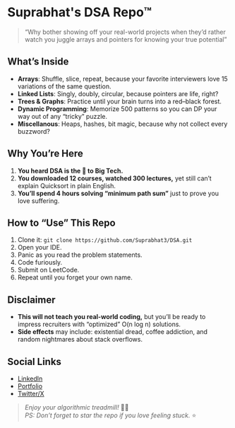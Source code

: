 # Suprabhat's DSA Repo™️

 > “Why bother showing off your real-world projects when they’d rather watch you juggle arrays and pointers for knowing your true potential”

## What’s Inside
- **Arrays**: Shuffle, slice, repeat, because your favorite interviewers love 15 variations of the same question.
- **Linked Lists**: Singly, doubly, circular, because pointers are life, right?
- **Trees & Graphs**: Practice until your brain turns into a red–black forest.
- **Dynamic Programming**: Memorize 500 patterns so you can DP your way out of any “tricky” puzzle.
- **Miscellanous**: Heaps, hashes, bit magic, because why not collect every buzzword?

## Why You’re Here
1. **You heard DSA is the 🔑 to Big Tech.**  
2. **You downloaded 12 courses, watched 300 lectures,** yet still can’t explain Quicksort in plain English.  
3. **You’ll spend 4 hours solving “minimum path sum”** just to prove you love suffering.

## How to “Use” This Repo
1. Clone it: `git clone https://github.com/Suprabhat3/DSA.git`  
2. Open your IDE.  
3. Panic as you read the problem statements.  
4. Code furiously.  
5. Submit on LeetCode.  
6. Repeat until you forget your own name.

## Disclaimer
- **This will not teach you real-world coding,** but you’ll be ready to impress recruiters with “optimized” O(n log n) solutions.  
- **Side effects** may include: existential dread, coffee addiction, and random nightmares about stack overflows.

## Social Links
- <a href="https://www.linkedin.com/in/suprabhatt" target="_blank">LinkedIn</a>
- <a href="https://suprabhat.site" target="_blank">Portfolio</a>
- <a href="https://x.com/Suprabhat_3" target="_blank">Twitter/X</a>


> *Enjoy your algorithmic treadmill!* 🚴‍♂️  
> _PS: Don’t forget to star the repo if you love feeling stuck._ ⭐
